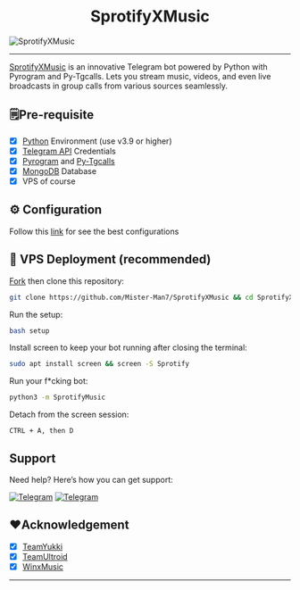 <h1 align="center" id="title">SprotifyXMusic</h1>

![SprotifyXMusic](https://socialify.git.ci/Mister-Man7/SprotifyXMusic/image?description=1&descriptionEditable=Coolest%20Telegram%20Music%20and%20Video%20Player%20Bot&font=KoHo&forks=1&issues=1&language=1&name=1&owner=1&pattern=Solid&pulls=1&stargazers=1&theme=Auto)

---
[SprotifyXMusic](https://github.com/Mister-Man7/SprotifyXMusic) is an innovative Telegram bot powered by Python with Pyrogram and Py-Tgcalls. Lets you stream music, videos, and even live broadcasts in group calls from various sources seamlessly.

## 🗒️Pre-requisite
- [x] [Python](https://www.python.org/) Environment (use v3.9 or higher)
- [x] [Telegram API](https://my.telegram.org) Credentials
- [x] [Pyrogram](https://docs.pyrogram.org/index) and [Py-Tgcalls](https://tgcalls.org/)
- [x] [MongoDB](https://www.mongodb.com/) Database
- [x] VPS of course

## ⚙️ Configuration
Follow this [link](https://github.com/Mister-Man7/SprotifyXMusic/blob/main/config/README.md) for see the best configurations

## 🚀 VPS Deployment (recommended)

[Fork](https://github.com/Mister-Man7/SprotifyXMusic/fork) then clone this repository:

```bash
git clone https://github.com/Mister-Man7/SprotifyXMusic && cd SprotifyXMusic
```
Run the setup:
```bash
bash setup
```
Install screen to keep your bot running after closing the terminal:
```bash
sudo apt install screen && screen -S Sprotify
```
Run your f*cking bot:
```bash
python3 -m SprotifyMusic
```
Detach from the screen session:
```
CTRL + A, then D
```

## Support

Need help? Here’s how you can get support:

[![Telegram](https://img.shields.io/badge/-Update%20CHANNEL-blue?style=for-the-badge&logo=telegram&color=white)](https://t.me/SprotifyNews)
[![Telegram](https://img.shields.io/badge/-DISCUSSION-blue?style=for-the-badge&logo=telegram&color=white)](https://t.me/datarantinggi)

## ❤️Acknowledgement

- [x] [TeamYukki](https://github.com/TeamYukki)
- [x] [TeamUltroid](https://github.com/TeamUltroid)
- [x] [WinxMusic](https://github.com/gabrielmaialva33/winx-music-bot)
---
